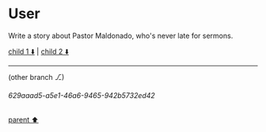 # User

Write a story about Pastor Maldonado, who's never late for sermons.

[child 1 ⬇️](#629aaad5-a5e1-46a6-9465-942b5732ed42) | [child 2 ⬇️](#a96a505b-29e4-4100-8129-f279ec45ac70)

---

(other branch ⎇)
###### 629aaad5-a5e1-46a6-9465-942b5732ed42
[parent ⬆️](#aaa2e4f2-746a-48a1-8451-8531251e7b4d)
